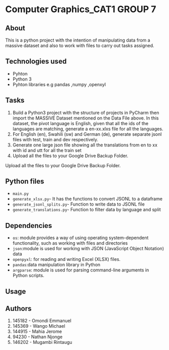 
# Computer Graphics_CAT1 GROUP 7
## About 
This is a python project with the intention of manipulating data from a massive dataset and also to work with files to carry out tasks assigned. 
## Technologies used
- Pyhton
- Python 3 
- Pyhton libraries e.g pandas ,numpy ,openxyl

## Tasks 
1. Build a Python3 project with the structure of projects in PyCharm then import the MASSIVE Dataset mentioned on the Data File above. 
In this dataset, the pivot language is English, given that all the ids of the languages are matching, generate a en-xx.xlxs file for all the languages.
1. For English (en), Swahili (sw) and German (de), generate separate jsonl files with test, train and dev respectively. 
1. Generate one large json file showing all the translations from en to xx with id and utt for all the train set
1. Upload all the files to your Google Drive Backup Folder. 

Upload all the files to your Google Drive Backup Folder. 

## Python files
- `main.py`
- `generate_xlsx.py`- It has the functions to convert JSONL to a dataframe
- `generate_jsonl_splits.py`- Function to write data to JSONL file
- `generate_translations.py`- Function to filter data by language and split 

## Dependencies
- `os`: module provides a way of using operating system-dependent functionality, such as working with files and directories 
- `json`:module is used for working with JSON (JavaScript Object Notation) data
- `openpyxl`: for reading and writing Excel (XLSX) files.
- `pandas`:data manipulation library in Python
- `argparse`: module is used for parsing command-line arguments in Python scripts.

## Usage


## Authors
1. 145182 - Omondi Emmanuel
1. 145369 - Wango Michael
1. 144915 - Mahia Jerome
1. 94230 - Nathan Njonge
1. 146202 - Mugambi Rintaugu
